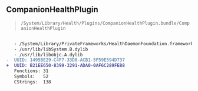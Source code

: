 ## CompanionHealthPlugin

> `/System/Library/Health/Plugins/CompanionHealthPlugin.bundle/CompanionHealthPlugin`

```diff

   - /System/Library/PrivateFrameworks/HealthDaemonFoundation.framework/HealthDaemonFoundation
   - /usr/lib/libSystem.B.dylib
   - /usr/lib/libobjc.A.dylib
-  UUID: 1495BE29-C4F7-33D8-ACB1-5F59E594D737
+  UUID: B21EE650-8399-3291-ADA0-0AF6C289FE88
   Functions: 31
   Symbols:   52
   CStrings:  138

```
